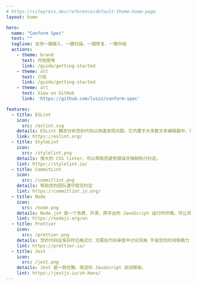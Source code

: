 ```yaml
---
# https://vitepress.dev/reference/default-theme-home-page
layout: home

hero:
  name: "Conform Spec"
  text: ""
  tagline: 支持一键接入、一键扫描、一键修复、一键升级
  actions:
    - theme: brand
      text: 开始使用
      link: /guide/getting-started
    - theme: alt
      text: 介绍
      link: /guide/getting-started
    - theme: alt
      text: View on GitHub
      link: 'https://github.com/luszz/conform-spec'

features:
  - title: ESLint
    icon:
      src: /eslint.svg
    details: ESLint 静态分析您的代码以快速发现问题。它内置于大多数文本编辑器中，您可以将 ESLint 作为持续集成管道的一部分运行。
    link: https://eslint.org/
  - title: StyleLint
    icon:
      src: /stylelint.png
    details: 强大的 CSS linter，可以帮助您避免错误并强制执行约定。
    lint: https://stylelint.io/
  - title: CommitLint
    icon:
      src: /commitlint.png
    details: 帮助您的团队遵守提交约定
    lint: https://commitlint.js.org/
  - title: Node
    icon:
      src: /node.png
    details: Node.js® 是一个免费、开源、跨平台的 JavaScript 运行时环境，可让开发人员创建服务器、Web 应用程序、命令行工具和脚本。
    lint: https://nodejs.org/en
  - title: Prettier
    icon:
      src: /prettier.png
    details: 您的代码在保存时已格式化 无需在代码审查中讨论风格 节省您的时间和精力
    lint: https://prettier.io/
  - title: Jest
    icon:
      src: /jest.png
    details: Jest 是一款优雅、简洁的 JavaScript 测试框架。
    lint: https://jestjs.io/zh-Hans/
---
```

